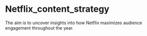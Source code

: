 # Netflix_content_strategy
The aim is to uncover insights into how Netflix maximizes audience engagement throughout the year.
